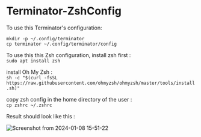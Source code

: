 # Terminator-ZshConfig
To use this Terminator's configuration:
```
mkdir -p ~/.config/terminator
cp terminator ~/.config/terminator/config
```


To use this this Zsh configuration, install zsh first : <br>
```sudo apt install zsh ```




install Oh My Zsh :<br>
```sh -c "$(curl -fsSL https://raw.githubusercontent.com/ohmyzsh/ohmyzsh/master/tools/install.sh)" ```


copy zsh config in the home directory of the user : <br>
```cp zshrc ~/.zshrc```



Result should look like this : <br>

![Screenshot from 2024-01-08 15-51-22](https://github.com/AymanRbati/Terminator-ZshConfig/assets/21956791/4d4df215-9101-4d35-8e91-75486c04441e)
